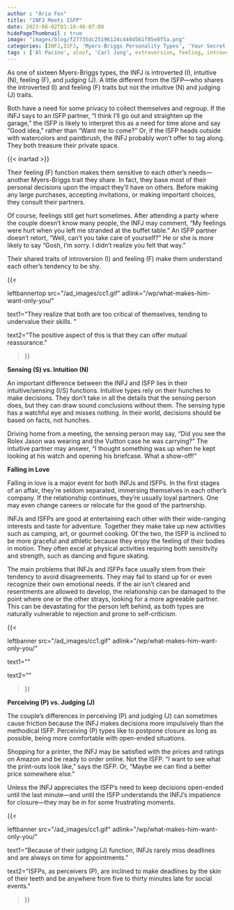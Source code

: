 ```yaml
---
author : "Aria Fox"
title: "INFJ Meets ISFP"
date: 2023-08-02T01:10:48-07:00
hidePageThumbnail : true 
image: "images/blog/f27735dc25196124c448d561f85e0f5a.png"
categories: [INFJ,ISFJ, 'Myers-Briggs Personality Types', 'Your Secret Self']
tags : ['Al Pacino', aloof, 'Carl Jung', extraversion, feeling, introversion, introvert, judging, MBTI, Myers-Briggs, perceiving, personality, personality type, psychology, relationships, thinking, 'Tiger Woods']
---
```


As one of sixteen Myers-Briggs types, the INFJ is introverted (I), intuitive (N), feeling (F), and judging (J). A little different from the ISFP—who shares the introverted (I) and feeling (F) traits but not the intuitive (N) and judging (J) traits.

Both have a need for some privacy to collect themselves and regroup. If the INFJ says to an ISFP partner, “I think I’ll go out and straighten up the garage,” the ISFP is likely to interpret this as a need for time alone and say “Good idea,” rather than “Want me to come?” Or, if the ISFP heads outside with watercolors and paintbrush, the INFJ probably won’t offer to tag along. They both treasure their private space.

{{< inartad >}}

Their feeling (F) function makes them sensitive to each other’s needs—another Myers-Briggs trait they share. In fact, they base most of their personal decisions upon the impact they’ll have on others. Before making any large purchases, accepting invitations, or making important choices, they consult their partners.

Of course, feelings still get hurt sometimes. After attending a party where the couple doesn’t know many people, the INFJ may comment, “My feelings were hurt when you left me stranded at the buffet table.” An ISFP partner doesn’t retort, “Well, can’t you take care of yourself?” He or she is more likely to say “Gosh, I’m sorry. I didn’t realize you felt that way.”

Their shared traits of introversion (I) and feeling (F) make them understand each other’s tendency to be shy. 

{{< 

leftbannertop src="/ad_images/cc1.gif" adlink="/wp/what-makes-him-want-only-you/"  

text1="They realize that both are too critical of themselves, tending to undervalue their skills. " 

text2="The positive aspect of this is that they can offer mutual reassurance."

>}}

**Sensing (S) vs. Intuition (N)**

An important difference between the INFJ and ISFP lies in their intuitive/sensing (I/S) functions. Intuitive types rely on their hunches to make decisions. They don’t take in all the details that the sensing person does, but they can draw sound conclusions without them. The sensing type has a watchful eye and misses nothing. In their world, decisions should be based on facts, not hunches.

Driving home from a meeting, the sensing person may say, “Did you see the Rolex Jason was wearing and the Vuitton case he was carrying?” The intuitive partner may answer, “I thought something was up when he kept looking at his watch and opening his briefcase. What a show-off!”

**Falling in Love**

Falling in love is a major event for both INFJs and ISFPs. In the first stages of an affair, they’re seldom separated, immersing themselves in each other’s company. If the relationship continues, they’re usually loyal partners. One may even change careers or relocate for the good of the partnership.

INFJs and ISFPs are good at entertaining each other with their wide-ranging interests and taste for adventure. Together they make take up new activities such as camping, art, or gourmet cooking. Of the two, the ISFP is inclined to be more graceful and athletic because they enjoy the feeling of their bodies in motion. They often excel at physical activities requiring both sensitivity and strength, such as dancing and figure skating.

The main problems that INFJs and ISFPs face usually stem from their tendency to avoid disagreements. They may fail to stand up for or even recognize their own emotional needs. If the air isn’t cleared and resentments are allowed to develop, the relationship can be damaged to the point where one or the other strays, looking for a more agreeable partner. This can be devastating for the person left behind, as both types are naturally vulnerable to rejection and prone to self-criticism.

{{< 

leftbanner src="/ad_images/cc1.gif" adlink="/wp/what-makes-him-want-only-you/"  

text1="" 

text2=""

>}}

**Perceiving (P) vs. Judging (J)**

The couple’s differences in perceiving (P) and judging (J) can sometimes cause friction because the INFJ makes decisions more impulsively than the methodical ISFP. Perceiving (P) types like to postpone closure as long as possible, being more comfortable with open-ended situations.

Shopping for a printer, the INFJ may be satisfied with the prices and ratings on Amazon and be ready to order online. Not the ISFP. “I want to see what the print-outs look like,” says the ISFP. Or, “Maybe we can find a better price somewhere else.”

Unless the INFJ appreciates the ISFP’s need to keep decisions open-ended until the last minute—and until the ISFP understands the INFJ’s impatience for closure—they may be in for some frustrating moments. 

{{< 

leftbanner src="/ad_images/cc1.gif" adlink="/wp/what-makes-him-want-only-you/"  

text1="Because of their judging (J) function, INFJs rarely miss deadlines and are always on time for appointments." 

text2="ISFPs, as perceivers (P), are inclined to make deadlines by the skin of their teeth and be anywhere from five to thirty minutes late for social events."

>}}